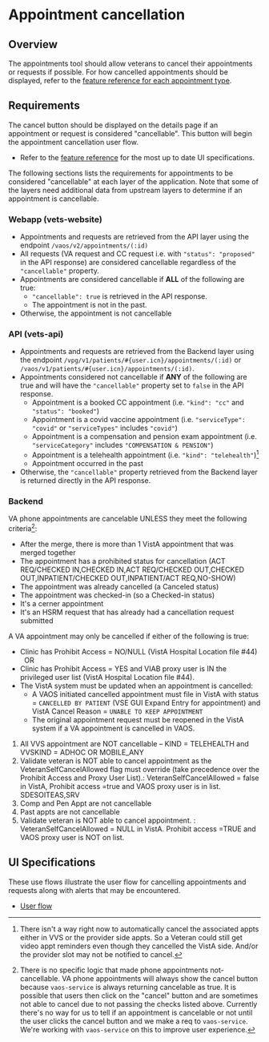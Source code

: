 # Appointment cancellation

## Overview

The appointments tool should allow veterans to cancel their appointments or requests if possible. For how cancelled appointments should be displayed, refer to the [feature reference for each appointment type](../appointment-types/).

## Requirements

The cancel button should be displayed on the details page if an appointment or request is considered "cancellable". This button will begin the appointment cancellation user flow.
  - Refer to the [feature reference](https://www.figma.com/design/eonNJsp57eqfPqx7ydsJY9/Feature-Reference-%7C-Appointments-FE?node-id=1150-105402&p=f&t=MkZlzwY4fXRA3hsB-0) for the most up to date UI specifications.

The following sections lists the requirements for appointments to be considered "cancellable" at each layer of the application. Note that some of the layers need additional data from upstream layers to determine if an appointment is cancellable.

### Webapp (vets-website)

- Appointments and requests are retrieved from the API layer using the endpoint `/vaos/v2/appointments/(:id)`
- All requests (VA request and CC request i.e. with `"status": "proposed"` in the API response) are considered cancellable regardless of the `"cancellable"` property.
- Appointments are considered cancellable if **ALL** of the following are true:
  - `"cancellable": true` is retrieved in the API response.
  - The appointment is not in the past.
- Otherwise, the appointment is not cancellable

### API (vets-api)

- Appointments and requests are retrieved from the Backend layer using the endpoint `/vpg/v1/patients/#{user.icn}/appointments/(:id)` or `/vaos/v1/patients/#{user.icn}/appointments/(:id)`.
- Appointments considered not cancellable if **ANY** of the following are true and will have the `"cancellable"` property set to `false` in the API response.
  - Appointment is a booked CC appointment (i.e. `"kind": "cc"` and `"status": "booked"`)
  - Appointment is a covid vaccine appointment (i.e. `"serviceType": "covid"` or `"serviceTypes"` includes `"covid"`)
  - Appointment is a compensation and pension exam appointment (i.e. `"serviceCategory"` includes `"COMPENSATION & PENSION"`)
  - Appointment is a telehealth appointment (i.e. `"kind": "telehealth"`)[^1]
  - Appointment occurred in the past
- Otherwise, the `"cancellable"` property retrieved from the Backend layer is returned directly in the API response.


### Backend

VA phone appointments are cancelable UNLESS they meet the following criteria[^2]:
  - After the merge, there is more than 1 VistA appointment that was merged together
  - The appointment has a prohibited status for cancellation (ACT REQ/CHECKED IN,CHECKED IN,ACT REQ/CHECKED OUT,CHECKED OUT,INPATIENT/CHECKED OUT,INPATIENT/ACT REQ,NO-SHOW)
  - The appointment was already cancelled (a Canceled status)
  - The appointment was checked-in (so a Checked-in status)
  - It's a cerner appointment
  - It's an HSRM request that has already had a cancellation request submitted

A VA appointment may only be cancelled if either of the following is true:
  - Clinic has Prohibit Access = NO/NULL (VistA Hospital Location file #44)   OR
  - Clinic has Prohibit Access = YES and VIAB proxy user is IN the privileged user list (VistA Hospital Location file #44).
- The VistA system must be updated when an appointment is cancelled: 
  -  A VAOS initiated cancelled appointment must file in VistA with status = `CANCELLED BY PATIENT` (VSE GUI Expand Entry for appointment) and VistA Cancel Reason = `UNABLE TO KEEP APPOINTMENT`
  - The original appointment request must be reopened in the VistA system if a VA appointment is cancelled in VAOS. 

1. All VVS appointment are NOT cancellable – KIND = TELEHEALTH and VVSKIND = ADHOC OR MOBILE_ANY
2. Validate veteran is NOT able to cancel appointment as the VeteranSelfCancelAllowed flag must override (take precedence over the Prohibit Access and Proxy User List).:  VeteranSelfCancelAllowed = false in VistA, Prohibit access =true and VAOS proxy user is in list. SDESOITEAS,SRV
3. Comp and Pen Appt are not cancellable
4. Past appts are not cancellable
5. Validate veteran is NOT able to cancel appointment. :  VeteranSelfCancelAllowed = NULL in VistA.  Prohibit access =TRUE and VAOS proxy user is NOT on list.

[^1]: There isn't a way right now to automatically cancel the associated appts either in VVS or the provider side appts. So a Veteran could still get video appt reminders even though they cancelled the VistA side. And/or the provider slot may not be notified to cancel.

[^2]: There is no specific logic that made phone appointments not-cancellable. VA phone appointments will always show the cancel button because `vaos-service` is always returning cancelable as true. It is possible that users then click on the "cancel" button and are sometimes not able to cancel due to not passing the checks listed above. Currently there's no way for us to tell if an appointment is cancelable or not until the user clicks the cancel button and we make a req to `vaos-service`. We're working with `vaos-service` on this to improve user experience.

## UI Specifications

These use flows illustrate the user flow for cancelling appointments and requests along with alerts that may be encountered.

- [User flow](https://www.figma.com/design/eonNJsp57eqfPqx7ydsJY9/Feature-Reference-%7C-Appointments-FE?node-id=1157-73820&t=MkZlzwY4fXRA3hsB-0)
